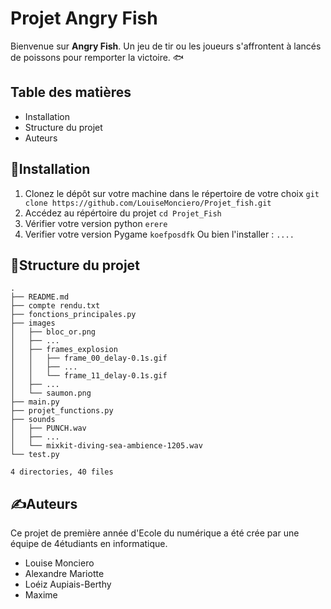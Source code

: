 # Projet Angry Fish
Bienvenue sur **Angry Fish**. Un jeu de tir ou les joueurs s'affrontent à lancés de poissons pour remporter la victoire. 🐟

## Table des matières
- Installation
- Structure du projet
- Auteurs

## 🚀Installation
1. Clonez le dépôt sur votre machine dans le répertoire de votre choix
   ```git clone https://github.com/LouiseMonciero/Projet_fish.git```
2. Accédez au répértoire du projet
   ```cd Projet_Fish```
3. Vérifier votre version python
   ```erere```
4. Verifier votre version Pygame
   ```koefposdfk```
   Ou bien l'installer :
   ```....```
## 📁Structure du projet
```
.
├── README.md
├── compte rendu.txt
├── fonctions_principales.py
├── images
│   ├── bloc_or.png
│   ├── ...
│   ├── frames_explosion
│   │   ├── frame_00_delay-0.1s.gif
│   │   ├── ...
│   │   └── frame_11_delay-0.1s.gif
│   ├── ...
│   └── saumon.png
├── main.py
├── projet_functions.py
├── sounds
│   ├── PUNCH.wav
│   ├── ...
│   └── mixkit-diving-sea-ambience-1205.wav
└── test.py

4 directories, 40 files
```

## ✍️Auteurs
Ce projet de première année d'Ecole du numérique a été crée par une équipe de 4étudiants en informatique.
- Louise Monciero
- Alexandre Mariotte
- Loéiz Aupiais-Berthy
- Maxime
  

